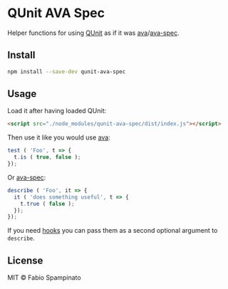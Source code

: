 # QUnit AVA Spec

Helper functions for using [QUnit](https://api.qunitjs.com/) as if it was [ava](https://github.com/avajs/ava)/[ava-spec](https://github.com/sheerun/ava-spec).

## Install

```sh
npm install --save-dev qunit-ava-spec
```

## Usage

Load it after having loaded QUnit:

```html
<script src="./node_modules/qunit-ava-spec/dist/index.js"></script>
```

Then use it like you would use [ava](https://github.com/avajs/ava):

```js
test ( 'Foo', t => {
  t.is ( true, false );
});
```

Or [ava-spec](https://github.com/sheerun/ava-spec):

```js
describe ( 'Foo', it => {
  it ( 'does something useful', t => {
    t.true ( false );
  });
});
```

If you need [hooks](https://api.qunitjs.com/QUnit/module) you can pass them as a second optional argument to `describe`.

## License

MIT © Fabio Spampinato
